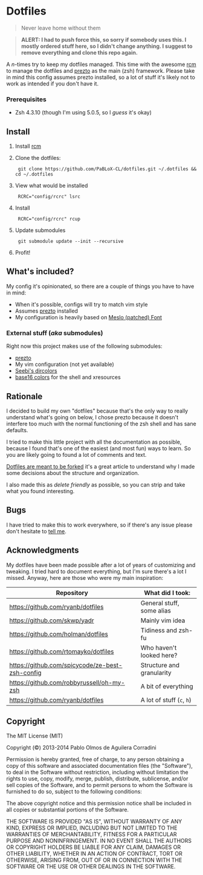 Dotfiles
========

> Never leave home without them

> **ALERT: I had to push force this, so sorry if somebody uses this. I mostly
  ordered stuff here, so I didn't change anything. I suggest to remove everything
  and clone this repo again.**

A *n*-times try to keep my dotfiles managed. This time with the awesome [rcm][]
to manage the dotfiles and [prezto][] as the main (zsh) framework. Please take in
mind this config assumes prezto installed, so a lot of stuff it's likely not to
work as intended if you don't have it.

### Prerequisites

+ Zsh 4.3.10 (though I'm using 5.0.5, so I *guess* it's okay)

Install
-------

1. Install [rcm][]
2. Clone the dotfiles:

        git clone https://github.com/PaBLoX-CL/dotfiles.git ~/.dotfiles && cd ~/.dotfiles

3. View what would be installed

        RCRC="config/rcrc" lsrc

3. Install

        RCRC="config/rcrc" rcup

4. Update submodules

        git submodule update --init --recursive

5. Profit!

What's included?
----------------

My config it's opinionated, so there are a couple of things you have to
have in mind:

+ When it's possible, configs will try to match vim style
+ Assumes [prezto][] installed
+ My configuration is heavily based on [Meslo (patched) Font](https://github.com/Lokaltog/powerline-fonts/tree/master/Meslo)

### External stuff (*aka* submodules)

Right now this project makes use of the following submodules:

+ [prezto][]
+ My vim configuration (not yet available)
+ [Seebi's dircolors](https://github.com/seebi/dircolors-solarized)
+ [base16 colors](https://github.com/chriskempson/base16) for the shell and xresources

Rationale
---------

I decided to build my own "dotfiles" because that's the only way to really
understand what's going on below, I chose prezto because it doesn't interfere
too much with the normal functioning of the zsh shell and has sane defaults.

I tried to make this little project with all the documentation as possible,
because I found that's one of the easiest (and most fun) ways to learn. So you
are likely going to found a lot of comments and text.

[Dotfiles are meant to be forked](http://zachholman.com/2010/08/dotfiles-are-meant-to-be-forked/)
it's a great article to understand why I made some decisions about the structure
and organization.

I also made this as *delete friendly* as possible, so you can strip and take what
you found interesting.

Bugs
----

I have tried to make this to work everywhere, so if there's any issue please
don't hesitate to [tell me](https://github.com/PaBLoX-CL/dotfiles/issues/new).

Acknowledgments
---------------

My dotfiles have been made possible after a lot of years of customizing and
tweaking. I tried hard to document everything, but I'm sure there's a lot I
missed. Anyway, here are those who were my main inspiration:

Repository                                      | What did I took:
------------------------------------------------|--------------------------------
https://github.com/ryanb/dotfiles               | General stuff, some alias
https://github.com/skwp/yadr                    | Mainly vim idea
https://github.com/holman/dotfiles              | Tidiness and zsh-fu
https://github.com/rtomayko/dotfiles            | Who haven't looked here?
https://github.com/spicycode/ze-best-zsh-config | Structure and granularity
https://github.com/robbyrussell/oh-my-zsh       | A bit of everything
https://github.com/ryanb/dotfiles               | A lot of stuff (`c`, `h`)

Copyright
---------

The MIT License (MIT)

Copyright (©) 2013-2014 Pablo Olmos de Aguilera Corradini

Permission is hereby granted, free of charge, to any person obtaining a copy of
this software and associated documentation files (the "Software"), to deal in
the Software without restriction, including without limitation the rights to
use, copy, modify, merge, publish, distribute, sublicense, and/or sell copies of
the Software, and to permit persons to whom the Software is furnished to do so,
subject to the following conditions:

The above copyright notice and this permission notice shall be included in all
copies or substantial portions of the Software.

THE SOFTWARE IS PROVIDED "AS IS", WITHOUT WARRANTY OF ANY KIND, EXPRESS OR
IMPLIED, INCLUDING BUT NOT LIMITED TO THE WARRANTIES OF MERCHANTABILITY, FITNESS
FOR A PARTICULAR PURPOSE AND NONINFRINGEMENT. IN NO EVENT SHALL THE AUTHORS OR
COPYRIGHT HOLDERS BE LIABLE FOR ANY CLAIM, DAMAGES OR OTHER LIABILITY, WHETHER
IN AN ACTION OF CONTRACT, TORT OR OTHERWISE, ARISING FROM, OUT OF OR IN
CONNECTION WITH THE SOFTWARE OR THE USE OR OTHER DEALINGS IN THE SOFTWARE.

[rcm]: http://github.com/thoughtbot/rcm
[prezto]: http://github.com/sorin-ionescu/prezto
